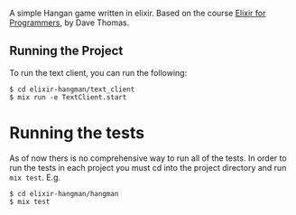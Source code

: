 A simple Hangan game written in elixir. Based on the course [Elixir for Programmers](https://codestool.coding-gnome.com/courses/elixir-for-programmers), by Dave Thomas.

## Running the Project

To run the text client, you can run the following:

```
$ cd elixir-hangman/text_client
$ mix run -e TextClient.start
```

# Running the tests
As of now thers is no comprehensive way to run all of the tests. In order to run the tests in each project you must cd into the project directory and run `mix test`. E.g.

```
$ cd elixir-hangman/hangman
$ mix test
```